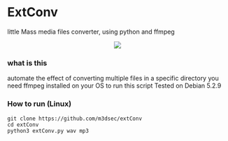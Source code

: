 # ExtConv
little Mass media files converter, using python and ffmpeg

<p align="center">
<img src="https://i.imgur.com/C02wTT2.png"/>
</p>

### what is this
automate the effect of converting multiple files in a specific directory
you need ffmpeg installed on your OS to run this script
Tested on Debian 5.2.9

### How to run (Linux)
```
git clone https://github.com/m3dsec/extConv
cd extConv
python3 extConv.py wav mp3
```

